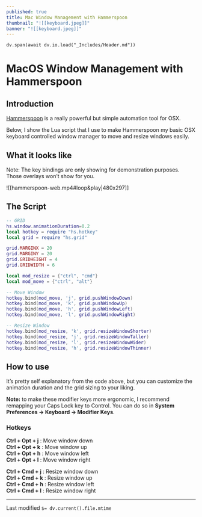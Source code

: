 ```yaml
---
published: true
title: Mac Window Management with Hammerspoon
thumbnail: "![[keyboard.jpeg]]"
banner: "![[keyboard.jpeg]]"
---
```

```dataviewjs
dv.span(await dv.io.load("_Includes/Header.md"))
```
# MacOS Window Management with Hammerspoon
## Introduction

[Hammerspoon](https://github.com/Hammerspoon/hammerspoon) is a really powerful but simple automation tool for OSX.

Below, I show the Lua script that I use to make Hammerspoon my basic OSX keyboard controlled window manager to move and resize windows easily.

## What it looks like

Note: The key bindings are only showing for demonstration purposes. Those overlays won’t show for you.

![[hammerspoon-web.mp4#loop&play|480x297]]
## The Script

```lua
-- GRID
hs.window.animationDuration=0.2
local hotkey = require "hs.hotkey"
local grid = require "hs.grid"

grid.MARGINX = 20
grid.MARGINY = 20
grid.GRIDHEIGHT = 4
grid.GRIDWIDTH = 6

local mod_resize = {"ctrl", "cmd"}
local mod_move = {"ctrl", "alt"}

-- Move Window
hotkey.bind(mod_move, 'j', grid.pushWindowDown)
hotkey.bind(mod_move, 'k', grid.pushWindowUp)
hotkey.bind(mod_move, 'h', grid.pushWindowLeft)
hotkey.bind(mod_move, 'l', grid.pushWindowRight)

-- Resize Window
hotkey.bind(mod_resize, 'k', grid.resizeWindowShorter)
hotkey.bind(mod_resize, 'j', grid.resizeWindowTaller)
hotkey.bind(mod_resize, 'l', grid.resizeWindowWider)
hotkey.bind(mod_resize, 'h', grid.resizeWindowThinner)
```

## How to use

It’s pretty self explanatory from the code above, but you can customize the animation duration and the grid sizing to your liking.

**Note:** to make these modifier keys more ergonomic, I recommend remapping your Caps Lock key to Control. You can do so in **System Preferences -> Keyboard -> Modifier Keys**.

### Hotkeys

**Ctrl + Opt + j** : Move window down  
**Ctrl + Opt + k** : Move window up  
**Ctrl + Opt + h** : Move window left  
**Ctrl + Opt + l** : Move window right

**Ctrl + Cmd + j** : Resize window down  
**Ctrl + Cmd + k** : Resize window up  
**Ctrl + Cmd + h** : Resize window left  
**Ctrl + Cmd + l** : Resize window right


---
Last modified `$= dv.current().file.mtime`